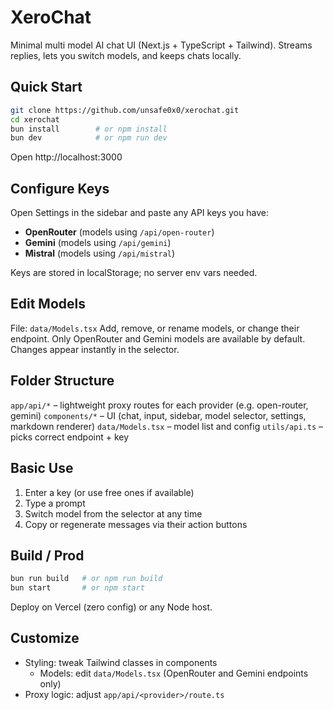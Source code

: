 # XeroChat

Minimal multi model AI chat UI (Next.js + TypeScript + Tailwind). Streams replies, lets you switch models, and keeps chats locally.

## Quick Start

```bash
git clone https://github.com/unsafe0x0/xerochat.git
cd xerochat
bun install        # or npm install
bun dev            # or npm run dev
```

Open http://localhost:3000

## Configure Keys

Open Settings in the sidebar and paste any API keys you have:

- **OpenRouter** (models using `/api/open-router`)
- **Gemini** (models using `/api/gemini`)
- **Mistral** (models using `/api/mistral`)

Keys are stored in localStorage; no server env vars needed.

## Edit Models

File: `data/Models.tsx`
Add, remove, or rename models, or change their endpoint. Only OpenRouter and Gemini models are available by default. Changes appear instantly in the selector.

## Folder Structure

`app/api/*` – lightweight proxy routes for each provider (e.g. open-router, gemini)
`components/*` – UI (chat, input, sidebar, model selector, settings, markdown renderer)
`data/Models.tsx` – model list and config
`utils/api.ts` – picks correct endpoint + key

## Basic Use

1. Enter a key (or use free ones if available)
2. Type a prompt
3. Switch model from the selector at any time
4. Copy or regenerate messages via their action buttons

## Build / Prod

```bash
bun run build   # or npm run build
bun start       # or npm start
```

Deploy on Vercel (zero config) or any Node host.

## Customize

- Styling: tweak Tailwind classes in components
  - Models: edit `data/Models.tsx` (OpenRouter and Gemini endpoints only)
- Proxy logic: adjust `app/api/<provider>/route.ts`
